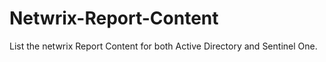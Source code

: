 # Netwrix-Report-Content
List the netwrix Report Content for both Active Directory and Sentinel One.
